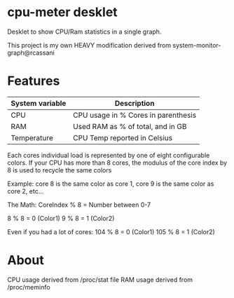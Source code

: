 # cpu-meter desklet
Desklet to show CPU/Ram statistics in a single graph.

This project is my own HEAVY modification derived from system-monitor-graph@rcassani

# Features

| System variable | Description |
| -----------     | ----------- |
| CPU             | CPU usage in % Cores in parenthesis |
| RAM             | Used RAM as % of total, and in GB |
| Temperature     | CPU Temp reported in Celsius |

Each cores individual load is represented by one of eight configurable colors.
If your CPU has more than 8 cores, the modulus of the core index by 8 is used to recycle the same colors

Example: core 8 is the same color as core 1, core 9 is the same color as core 2, etc...

The Math:
CoreIndex % 8 = Number between 0-7

8 % 8 = 0 (Color1)
9 % 8 = 1 (Color2)

Even if you had a lot of cores:
104 % 8 = 0 (Color1)
105 % 8 = 1 (Color2)

# About

CPU usage derived from /proc/stat file
RAM usage derived from /proc/meminfo
